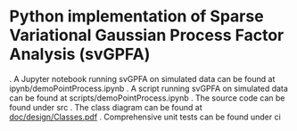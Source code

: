 # Python implementation of Sparse Variational Gaussian Process Factor Analysis (svGPFA)

. A Jupyter notebook running svGPFA on simulated data can be found at ipynb/demoPointProcess.ipynb
. A script running svGPFA on simulated data can be found at scripts/demoPointProcess.ipynb
. The source code can be found under src
. The class diagram can be found at [doc/design/Classes.pdf](doc/design/Classes.pdf)
. Comprehensive unit tests can be found under ci
